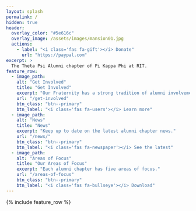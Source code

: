 ```yaml
---
layout: splash
permalink: /
hidden: true
header:
  overlay_color: "#5e616c"
  overlay_image: /assets/images/mansion01.jpg
  actions:
    - label: "<i class='fas fa-gift'></i> Donate"
      url: "https://paypal.com"
excerpt: >
  The Theta Psi Alumni chapter of Pi Kappa Phi at RIT.
feature_row:
  - image_path: 
    alt: "Get Involved"
    title: "Get Involved"
    excerpt: "Our Fraternity has a strong tradition of alumni involvement. How can you become more involved?"
    url: "/get-involved"
    btn_class: "btn--primary"
    btn_label: "<i class='fas fa-users'></i> Learn more"
  - image_path: 
    alt: "News"
    title: "News"
    excerpt: "Keep up to date on the latest alumni chapter news."
    url: "/news/"
    btn_class: "btn--primary"
    btn_label: "<i class='fas fa-newspaper'></i> See the latest"
  - image_path: 
    alt: "Areas of Focus"
    title: "Our Areas of Focus"
    excerpt: "Each alumni chapter has five areas of focus."
    url: "/areas-of-focus"
    btn_class: "btn--primary"
    btn_label: "<i class='fas fa-bullseye'></i> Download"      
---
```


{% include feature_row %}
